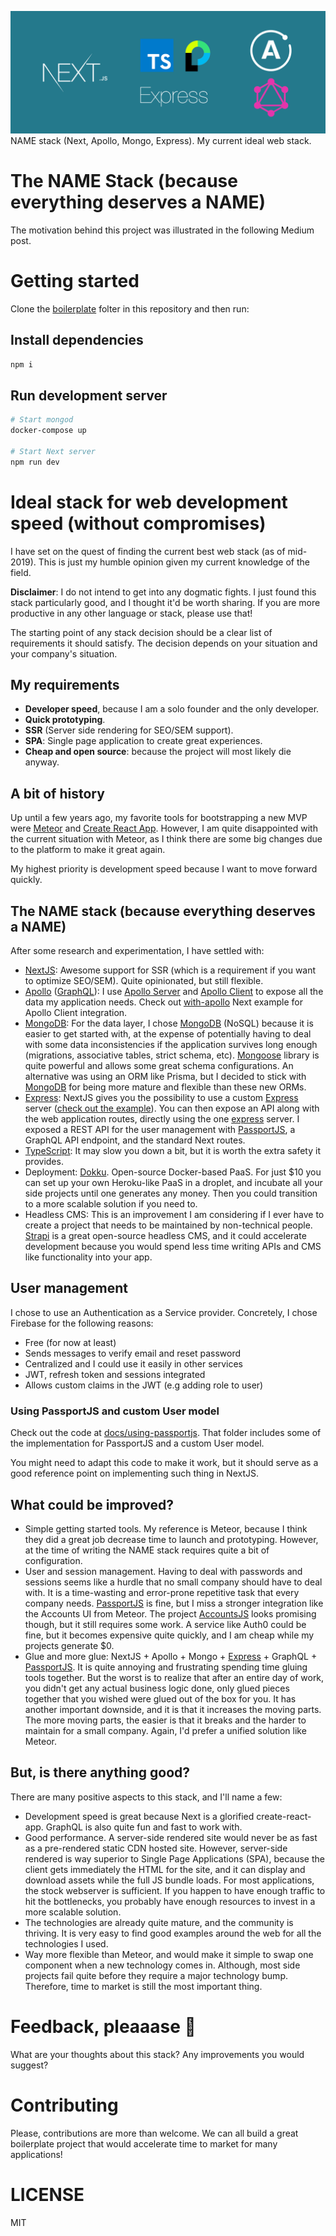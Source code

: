 ![NAME (Next, Apollo, Mongo, Express) stack. My current ideal web stack.](docs/images/IdealStack-header.png)
NAME stack (Next, Apollo, Mongo, Express). My current ideal web stack.

# The NAME Stack (because everything deserves a NAME)

The motivation behind this project was illustrated in the following
Medium post.

# Getting started

Clone the [boilerplate](./boilerplate) folter in this repository and then run:

## Install dependencies

```sh
npm i
```

## Run development server

```sh
# Start mongod
docker-compose up

# Start Next server
npm run dev
```

# Ideal stack for web development speed (without compromises)

I have set on the quest of finding the current best web stack (as of mid-2019). This is just my humble opinion given my current knowledge of the field.

**Disclaimer**: I do not intend to get into any dogmatic fights. I just found this stack particularly good, and I thought it'd be worth sharing. If you are more productive in any other language or stack, please use that!

The starting point of any stack decision should be a clear list of requirements it should satisfy. The decision depends on your situation and your company's situation.

## My requirements

- **Developer speed**, because I am a solo founder and the only developer.
- **Quick prototyping**.
- **SSR** (Server side rendering for SEO/SEM support).
- **SPA**: Single page application to create great experiences.
- **Cheap and open source**: because the project will most likely die anyway.

## A bit of history

Up until a few years ago, my favorite tools for bootstrapping a new MVP were [Meteor](https://www.meteor.com/) and [Create React App](https://github.com/facebook/create-react-app). However, I am quite disappointed with the current situation with Meteor, as I think there are some big changes due to the platform to make it great again.

My highest priority is development speed because I want to move forward quickly.

## The NAME stack (because everything deserves a NAME)

After some research and experimentation, I have settled with:

- [NextJS](https://nextjs.org/): Awesome support for SSR (which is a requirement if you want to optimize SEO/SEM). Quite opinionated, but still flexible.
- [Apollo](https://www.apollographql.com/) ([GraphQL](https://graphql.org/)): I use [Apollo Server](https://github.com/apollographql/apollo-server) and [Apollo Client](https://github.com/apollographql/apollo-client) to expose all the data my application needs. Check out [with-apollo](https://github.com/zeit/next.js/tree/canary/examples/with-apollo) Next example for Apollo Client integration.
- [MongoDB](https://www.mongodb.com/): For the data layer, I chose [MongoDB](https://www.mongodb.com/) (NoSQL) because it is easier to get started with, at the expense of potentially having to deal with some data inconsistencies if the application survives long enough (migrations, associative tables, strict schema, etc). [Mongoose](https://mongoosejs.com/) library is quite powerful and allows some great schema configurations. An alternative was using an ORM like Prisma, but I decided to stick with [MongoDB](https://www.mongodb.com/) for being more mature and flexible than these new ORMs.
- [Express](https://expressjs.com/): NextJS gives you the possibility to use a custom [Express](https://expressjs.com/) server ([check out the example](https://github.com/zeit/next.js/tree/canary/examples/custom-server-express)). You can then expose an API along with the web application routes, directly using the one [express](https://expressjs.com/) server. I exposed a REST API for the user management with [PassportJS](http://www.passportjs.org/), a GraphQL API endpoint, and the standard Next routes.
- [TypeScript](https://www.typescriptlang.org/): It may slow you down a bit, but it is worth the extra safety it provides.
- Deployment: [Dokku](https://github.com/dokku/dokku). Open-source Docker-based PaaS. For just \$10 you can set up your own Heroku-like PaaS in a droplet, and incubate all your side projects until one generates any money. Then you could transition to a more scalable solution if you need to.
- Headless CMS: This is an improvement I am considering if I ever have to create a project that needs to be maintained by non-technical people. [Strapi](https://strapi.io/) is a great open-source headless CMS, and it could accelerate development because you would spend less time writing APIs and CMS like functionality into your app.

## User management

I chose to use an Authentication as a Service provider. Concretely, I chose Firebase
for the following reasons:

- Free (for now at least)
- Sends messages to verify email and reset password
- Centralized and I could use it easily in other services
- JWT, refresh token and sessions integrated
- Allows custom claims in the JWT (e.g adding role to user)

### Using PassportJS and custom User model

Check out the code at [docs/using-passportjs](./docs/using-passportjs). That folder
includes some of the implementation for PassportJS and a custom User model.

You might need to adapt this code to make it work, but it should serve as a good reference
point on implementing such thing in NextJS.

## What could be improved?

- Simple getting started tools. My reference is Meteor, because I think they did a great job decrease time to launch and prototyping. However, at the time of writing the NAME stack requires quite a bit of configuration.
- User and session management. Having to deal with passwords and sessions seems like a hurdle that no small company should have to deal with. It is a time-wasting and error-prone repetitive task that every company needs. [PassportJS](http://www.passportjs.org/) is fine, but I miss a stronger integration like the Accounts UI from Meteor. The project [AccountsJS](https://github.com/accounts-js/accounts) looks promising though, but it still requires some work. A service like Auth0 could be fine, but it becomes expensive quite quickly, and I am cheap while my projects generate \$0.
- Glue and more glue: NextJS + Apollo + Mongo + [Express](https://expressjs.com/) + GraphQL + [PassportJS](http://www.passportjs.org/). It is quite annoying and frustrating spending time gluing tools together. But the worst is to realize that after an entire day of work, you didn't get any actual business logic done, only glued pieces together that you wished were glued out of the box for you. It has another important downside, and it is that it increases the moving parts. The more moving parts, the easier is that it breaks and the harder to maintain for a small company. Again, I'd prefer a unified solution like Meteor.

## But, is there anything good?

There are many positive aspects to this stack, and I'll name a few:

- Development speed is great because Next is a glorified create-react-app. GraphQL is also quite fun and fast to work with.
- Good performance. A server-side rendered site would never be as fast as a pre-rendered static CDN hosted site. However, server-side rendered is way superior to Single Page Applications (SPA), because the client gets immediately the HTML for the site, and it can display and download assets while the full JS bundle loads. For most applications, the stock webserver is sufficient. If you happen to have enough traffic to hit the bottlenecks, you probably have enough resources to invest in a more scalable solution.
- The technologies are already quite mature, and the community is thriving. It is very easy to find good examples around the web for all the technologies I used.
- Way more flexible than Meteor, and would make it simple to swap one component when a new technology comes in. Although, most side projects fail quite before they require a major technology bump. Therefore, time to market is still the most important thing.

# Feedback, pleaaase 🥺

What are your thoughts about this stack? Any improvements you would suggest?

# Contributing

Please, contributions are more than welcome. We can all build a great
boilerplate project that would accelerate time to market for many applications!

# LICENSE

MIT
